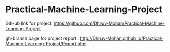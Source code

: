 # Practical-Machine-Learning-Project
GitHub link for project: https://github.com/Dhruv-Mohan/Practical-Machine-Learning-Project

gh-branch page for project report : http://Dhruv-Mohan.github.io/Practical-Machine-Learning-Project/Report.html
